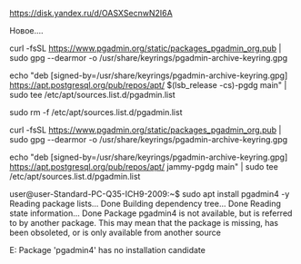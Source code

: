 https://disk.yandex.ru/d/OASXSecnwN2I6A


Новое....




curl -fsSL https://www.pgadmin.org/static/packages_pgadmin_org.pub | sudo gpg --dearmor -o /usr/share/keyrings/pgadmin-archive-keyring.gpg



echo "deb [signed-by=/usr/share/keyrings/pgadmin-archive-keyring.gpg] https://apt.postgresql.org/pub/repos/apt/ $(lsb_release -cs)-pgdg main" | sudo tee /etc/apt/sources.list.d/pgadmin.list



sudo rm -f /etc/apt/sources.list.d/pgadmin.list


curl -fsSL https://www.pgadmin.org/static/packages_pgadmin_org.pub | sudo gpg --dearmor -o /usr/share/keyrings/pgadmin-archive-keyring.gpg



echo "deb [signed-by=/usr/share/keyrings/pgadmin-archive-keyring.gpg] https://apt.postgresql.org/pub/repos/apt/ jammy-pgdg main" | sudo tee /etc/apt/sources.list.d/pgadmin.list


user@user-Standard-PC-Q35-ICH9-2009:~$ sudo apt install pgadmin4 -y
Reading package lists... Done
Building dependency tree... Done
Reading state information... Done
Package pgadmin4 is not available, but is referred to by another package.
This may mean that the package is missing, has been obsoleted, or
is only available from another source

E: Package 'pgadmin4' has no installation candidate
